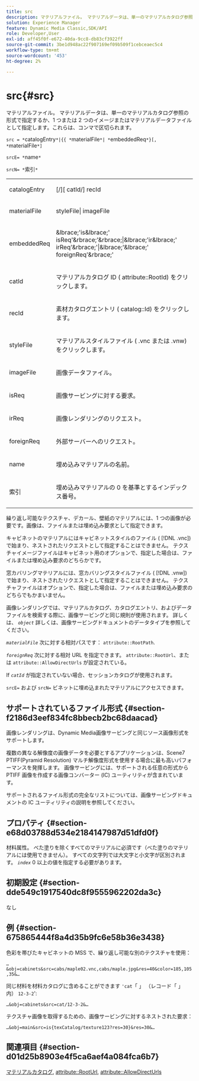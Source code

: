 ```yaml
---
title: src
description: マテリアルファイル。 マテリアルデータは、単一のマテリアルカタログ参照の形式で指定するか、1 つまたは 2 つのイメージまたはマテリアルデータファイルとして指定します。これらは、コンマで区切られます。
solution: Experience Manager
feature: Dynamic Media Classic,SDK/API
role: Developer,User
exl-id: aff45f0f-e672-40da-9cc8-db83cf3922ff
source-git-commit: 3be1d948ac22f907169ef09b509f1cebceaec5c4
workflow-type: tm+mt
source-wordcount: '453'
ht-degree: 2%

---
```


# src{#src}

マテリアルファイル。 マテリアルデータは、単一のマテリアルカタログ参照の形式で指定するか、1 つまたは 2 つのイメージまたはマテリアルデータファイルとして指定します。これらは、コンマで区切られます。

`src = *`catalogEntry`*|{{ *`materialFile`*| *`embeddedReq`*}[, *`materialFile`*]`

`srcE= *`name`*`

`srcN= *`索引`*`

<table id="simpletable_A64C4F084C0A4DDCA45A921D4BD7AAEA"> 
 <tr class="strow"> 
  <td class="stentry"> <p><span class="varname"> catalogEntry</span> </p></td> 
  <td class="stentry"> <p><span class="codeph">[/][<span class="varname"> catId</span>/]<span class="varname"> recId</span></span> </p></td> 
 </tr> 
 <tr class="strow"> 
  <td class="stentry"> <span class="varname"> materialFile</span> </td> 
  <td class="stentry"> <p><span class="codeph"> <span class="varname"> styleFile</span>|<span class="varname"> imageFile</span></span> </p> </td> 
 </tr> 
 <tr class="strow"> 
  <td class="stentry"> <p><span class="varname"> embeddedReq</span> </p> </td> 
  <td class="stentry"> <p><span class="codeph">&amp;lbrace;'is&amp;lbrace;'<span class="varname"> isReq</span>'&amp;rbrace;'&amp;rbrace;|&amp;lbrace;'ir&amp;lbrace;'<span class="varname"> irReq</span>'&amp;rbrace;'|&amp;lbrace;'&amp;lbrace;'<span class="varname"> foreignReq</span>'&amp;rbrace;'</span> </p></td> 
 </tr> 
 <tr class="strow"> 
  <td class="stentry"> <p><span class="varname"> catId</span> </p></td> 
  <td class="stentry"> <p>マテリアルカタログ ID (<span class="codeph"> attribute::RootId</span>) をクリックします。 </p></td> 
 </tr> 
 <tr class="strow"> 
  <td class="stentry"> <p><span class="varname"> recId</span> </p></td> 
  <td class="stentry"> <p>素材カタログエントリ (<span class="codeph"> catalog::Id</span>) をクリックします。 </p></td> 
 </tr> 
 <tr class="strow"> 
  <td class="stentry"> <p><span class="varname"> styleFile</span> </p></td> 
  <td class="stentry"> <p>マテリアルスタイルファイル (<span class="filepath"> .vnc</span> または <span class="filepath"> .vnw</span>) をクリックします。 </p></td> 
 </tr> 
 <tr class="strow"> 
  <td class="stentry"> <p><span class="varname"> imageFile</span> </p></td> 
  <td class="stentry"> <p>画像データファイル。 </p></td> 
 </tr> 
 <tr class="strow"> 
  <td class="stentry"> <p><span class="varname"> isReq</span> </p></td> 
  <td class="stentry"> <p>画像サービングに対する要求。 </p></td> 
 </tr> 
 <tr class="strow"> 
  <td class="stentry"> <p><span class="varname"> irReq</span> </p></td> 
  <td class="stentry"> <p>画像レンダリングのリクエスト。 </p></td> 
 </tr> 
 <tr class="strow"> 
  <td class="stentry"> <p><span class="varname"> foreignReq</span> </p></td> 
  <td class="stentry"> <p>外部サーバーへのリクエスト。 </p></td> 
 </tr> 
 <tr class="strow"> 
  <td class="stentry"> <p><span class="varname"> name</span> </p></td> 
  <td class="stentry"> <p>埋め込みマテリアルの名前。 </p></td> 
 </tr> 
 <tr class="strow"> 
  <td class="stentry"> <p><span class="varname"> 索引</span> </p></td> 
  <td class="stentry"> <p>埋め込みマテリアルの 0 を基準とするインデックス番号。 </p></td> 
 </tr> 
</table>

繰り返し可能なテクスチャ、デカール、壁紙のマテリアルには、1 つの画像が必要です。画像は、ファイルまたは埋め込み要求として指定できます。

キャビネットのマテリアルにはキャビネットスタイルのファイル ( [!DNL .vnc]) で始まり、ネストされたリクエストとして指定することはできません。 テクスチャイメージファイルはキャビネット用のオプションで、指定した場合は、ファイルまたは埋め込み要求のどちらかです。

窓カバリングマテリアルには、窓カバリングスタイルファイル ( [!DNL .vnw]) で始まり、ネストされたリクエストとして指定することはできません。 テクスチャファイルはオプションで、指定した場合は、ファイルまたは埋め込み要求のどちらでもかまいません。

画像レンダリングでは、マテリアルカタログ、カタログエントリ、およびデータファイルを検索する際に、画像サービングと同じ規則が使用されます。 詳しくは、 *`object`* 詳しくは、画像サービングドキュメントのデータタイプを参照してください。

*`materialFile`* 次に対する相対パスです： `attribute::RootPath`.

*`foreignReq`* 次に対する相対 URL を指定できます。 `attribute::RootUrl`、または `attribute::AllowDirectUrls` が設定されている。

If *`catId`* が指定されていない場合、セッションカタログが使用されます。

`srcE=` および `srcN=` ビネットに埋め込まれたマテリアルにアクセスできます。

## サポートされているファイル形式 {#section-f2186d3eef834fc8bbecb2bc68daacad}

画像レンダリングは、Dynamic Media画像サービングと同じソース画像形式をサポートします。

複数の異なる解像度の画像データを必要とするアプリケーションは、Scene7 PTIFF(Pyramid Resolution) マルチ解像度形式を使用する場合に最も高いパフォーマンスを発揮します。 画像サービングには、サポートされる任意の形式から PTIFF 画像を作成する画像コンバーター (IC) ユーティリティが含まれています。

サポートされるファイル形式の完全なリストについては、画像サービングドキュメントの IC ユーティリティの説明を参照してください。

## プロパティ {#section-e68d03788d534e2184147987d51dfd0f}

材料属性。 べた塗りを除くすべてのマテリアルに必須です（べた塗りのマテリアルには使用できません）。 すべての文字列では大文字と小文字が区別されます。 *`index`* 0 以上の値を指定する必要があります。

## 初期設定 {#section-dde549c1917540dc8f9555962202da3c}

なし

## 例 {#section-675865444f8a4d35b9fc6e58b36e3438}

色彩を帯びたキャビネットの MSS で、繰り返し可能な別のテクスチャを使用：

`…&obj=cabinets&src=cabs/maple02.vnc,cabs/maple.jpg&res=40&color=185,105,35&…`

同じ材料を材料カタログに含めることができます `'cat`「 」 （レコード「 」内） `12-3-2`&#39;:

`…&obj=cabinets&src=cat/12-3-2&…`

テクスチャ画像を取得するための、画像サービングに対するネストされた要求：

`…&obj=main&src=is{texCatalog/texture123?res=30}&res=30&…`

## 関連項目 {#section-d01d25b8903e4f5ca6aef4a084fca6b7}

[マテリアルカタログ](../../../../../ir-api/http-protocol/image-rendering-api-ref/c-ir-http-protocol-ref/c-ir-http-protocol-syntax-and-features/c-ir-http-material-catalogs/c-ir-http-material-catalogs.md#concept-772742c1688f420a88a56f5136ad1db2), [attribute::RootUrl](../../../../../ir-api/material-cat/image-rendering-api-ref/c-ir-material-catalog/c-ir-attributes-reference/r-ir-rooturl.md#reference-b8d706a573814802bd6794223cc78402), [attribute::AllowDirectUrls](../../../../../ir-api/material-cat/image-rendering-api-ref/c-ir-material-catalog/c-ir-attributes-reference/r-ir-allowdirecturls.md#reference-02000c0f3c494292bad8425d06268882)
